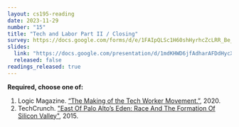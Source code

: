 ```yaml
---
layout: cs195-reading
date: 2023-11-29
number: "15"
title: "Tech and Labor Part II / Closing"
survey: https://docs.google.com/forms/d/e/1FAIpQLSc1H60shHyrhcZcLRR_Be_xr5ldO4FYSq97O16fUcwmglEonA/viewform
slides:
  link: "https://docs.google.com/presentation/d/1mdKHWD6jfAdharAFDdHycX9duQsGyPBGTJANe_2XEok/edit"
  released: false
readings_released: true
---
```


**Required, choose one of:**
1. Logic Magazine. [“The Making of the Tech Worker Movement.”](https://logicmag.io/the-making-of-the-tech-worker-movement/full-text/), 2020. 
2. TechCrunch. ["East Of Palo Alto’s Eden: Race And The Formation Of Silicon Valley"](https://techcrunch.com/2015/01/10/east-of-palo-altos-eden/?guccounter=1), 2015.
